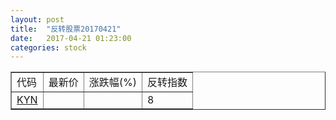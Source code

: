 ```yaml
---
layout: post
title:  "反转股票20170421"
date:   2017-04-21 01:23:00
categories: stock
---
```


<script type="text/javascript">
var stockList = []
stockList.push('gb_kyn');
</script>

<table border="1">
 <tr>
 <td>代码</td>
  <td>最新价</td>
  <td>涨跌幅(%)</td>
 <td>反转指数</td>
</tr>
  <tr id="kyn"><td><a href="http://stock.finance.sina.com.cn/usstock/quotes/KYN.html" target="_blank">KYN</a></td><td></td><td></td><td>8</td></tr>
</table>

